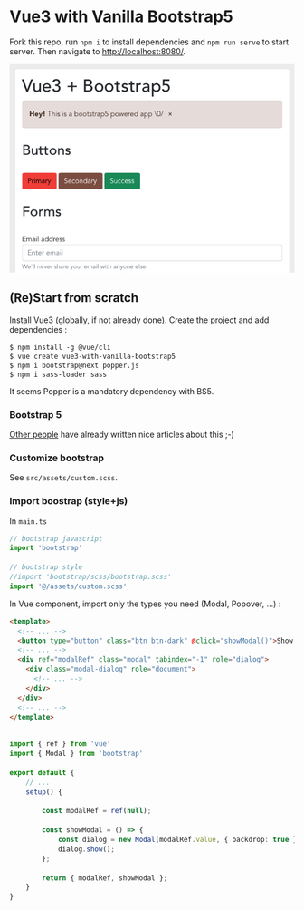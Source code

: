 # Vue3 with Vanilla Bootstrap5

Fork this repo, run `npm i` to install dependencies and `npm run serve` to start server.
Then navigate to [http://localhost:8080/](http://localhost:8080/).

![Snapshot](snapshot.png)

## (Re)Start from scratch

Install Vue3 (globally, if not already done). Create the project and add dependencies :

```
$ npm install -g @vue/cli
$ vue create vue3-with-vanilla-bootstrap5
$ npm i bootstrap@next popper.js
$ npm i sass-loader sass
```

It seems Popper is a mandatory dependency with BS5.

### Bootstrap 5

[Other people](https://designmodo.com/bootstrap-5/) have already written nice articles about this ;-)

### Customize bootstrap

See `src/assets/custom.scss`.

### Import boostrap (style+js)

In `main.ts`

```ts
// bootstrap javascript
import 'bootstrap'

// bootstrap style
//import 'bootstrap/scss/bootstrap.scss'
import '@/assets/custom.scss'
```

In Vue component, import only the types you need (Modal, Popover, ...) :

```html
<template>
  <!-- ... -->
  <button type="button" class="btn btn-dark" @click="showModal()">Show modal</button>
  <!-- ... -->
  <div ref="modalRef" class="modal" tabindex="-1" role="dialog">
    <div class="modal-dialog" role="document">
      <!-- ... -->
    </div>
  </div>
  <!-- ... -->
</template>
```

```ts

import { ref } from 'vue'
import { Modal } from 'bootstrap'

export default {
	// ...
	setup() {

		const modalRef = ref(null);

		const showModal = () => {
			const dialog = new Modal(modalRef.value, { backdrop: true });
			dialog.show();
		};

		return { modalRef, showModal };
	}
}
```
